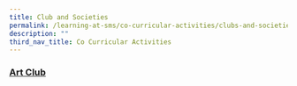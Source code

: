 ```yaml
---
title: Club and Societies
permalink: /learning-at-sms/co-curricular-activities/clubs-and-societies/
description: ""
third_nav_title: Co Curricular Activities
---
```

### [Art Club](/folders/learning-at-sms/subfolders/Co%20Curricular%20Activities/editPage/Art%20Club.md)

